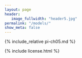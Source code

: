 ```yaml
---
layout: page
header:
   image_fullwidth: "header5.jpg"
permalink: "/models/"
show_meta: false
---
```


{% include_relative pi-ch05.md %}

{% include license.html %}

